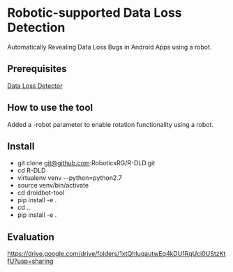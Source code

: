 # Robotic-supported Data Loss Detection
Automatically Revealing Data Loss Bugs in Android Apps using a robot.

## Prerequisites
[Data Loss Detector](DataLossDetector.md)

## How to use the tool
Added a -robot parameter to enable rotation functionality using a robot.

## Install
* git clone git@github.com:RoboticsRG/R-DLD.git
* cd R-DLD
* virtualenv venv --python=python2.7
* source venv/bin/activate
* cd droidbot-tool
* pip install -e .
* cd ..
* pip install -e .

## Evaluation

https://drive.google.com/drive/folders/1xtQhluqautwEq4kDU1RqUci0UStzKtfU?usp=sharing
